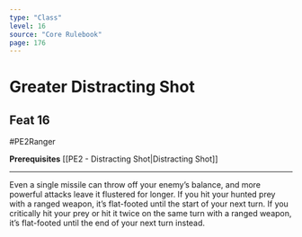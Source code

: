 ```yaml
---
type: "Class"
level: 16
source: "Core Rulebook"
page: 176
---
```

# Greater Distracting Shot
## Feat 16
#PE2Ranger

**Prerequisites** [[PE2 - Distracting Shot|Distracting Shot]]

---
Even a single missile can throw off your enemy’s balance, and more powerful attacks leave it flustered for longer. If you hit your hunted prey with a ranged weapon, it’s flat-footed until the start of your next turn. If you critically hit your prey or hit it twice on the same turn with a ranged weapon, it’s flat-footed until the end of your next turn instead.